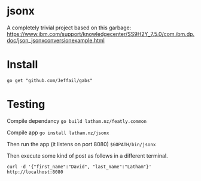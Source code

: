# jsonx
A completely trivial project based on this garbage: https://www.ibm.com/support/knowledgecenter/SS9H2Y_7.5.0/com.ibm.dp.doc/json_jsonxconversionexample.html

# Install
`go get "github.com/Jeffail/gabs"`

# Testing

Compile dependancy
`go build latham.nz/featly.common`

Compile app
`go install latham.nz/jsonx`


Then run the app (it listens on port 8080)
`$GOPATH/bin/jsonx`

Then execute some kind of post as follows in a different terminal.

`curl -d '{"first_name":"David", "last_name":"Latham"}' http://localhost:8080`
